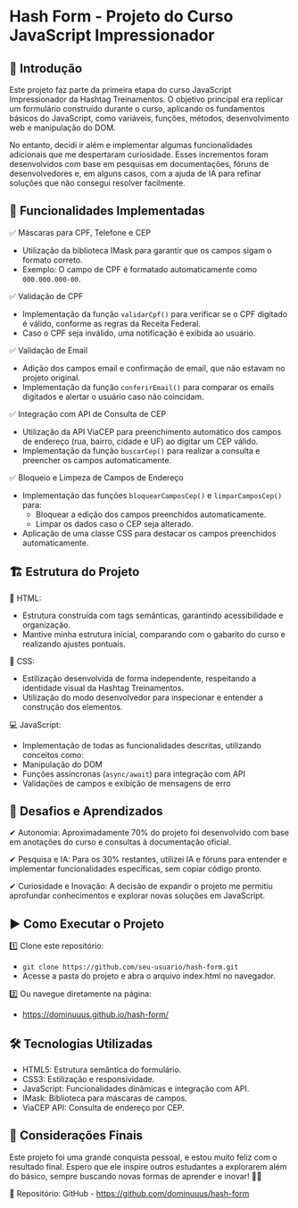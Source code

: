 # Hash Form - Projeto do Curso JavaScript Impressionador

## 📌 Introdução
Este projeto faz parte da primeira etapa do curso JavaScript Impressionador da Hashtag Treinamentos. O objetivo principal era replicar um formulário construído durante o curso, aplicando os fundamentos básicos do JavaScript, como variáveis, funções, métodos, desenvolvimento web e manipulação do DOM.

No entanto, decidi ir além e implementar algumas funcionalidades adicionais que me despertaram curiosidade. Esses incrementos foram desenvolvidos com base em pesquisas em documentações, fóruns de desenvolvedores e, em alguns casos, com a ajuda de IA para refinar soluções que não consegui resolver facilmente.

## 🚀 Funcionalidades Implementadas
✅ Máscaras para CPF, Telefone e CEP
- Utilização da biblioteca IMask para garantir que os campos sigam o formato correto.
- Exemplo: O campo de CPF é formatado automaticamente como `000.000.000-00`.
  
✅ Validação de CPF
- Implementação da função `validarCpf()` para verificar se o CPF digitado é válido, conforme as regras da Receita Federal.
- Caso o CPF seja inválido, uma notificação é exibida ao usuário.
  
✅ Validação de Email
- Adição dos campos email e confirmação de email, que não estavam no projeto original.
- Implementação da função `conferirEmail()` para comparar os emails digitados e alertar o usuário caso não coincidam.

✅ Integração com API de Consulta de CEP
- Utilização da API ViaCEP para preenchimento automático dos campos de endereço (rua, bairro, cidade e UF) ao digitar um CEP válido.
- Implementação da função `buscarCep()` para realizar a consulta e preencher os campos automaticamente.
  
✅ Bloqueio e Limpeza de Campos de Endereço
- Implementação das funções `bloquearCamposCep()` e `limparCamposCep()` para:
  - Bloquear a edição dos campos preenchidos automaticamente.
  - Limpar os dados caso o CEP seja alterado.
- Aplicação de uma classe CSS para destacar os campos preenchidos automaticamente.


## 🏗 Estrutura do Projeto
📌 HTML:
- Estrutura construída com tags semânticas, garantindo acessibilidade e organização.
- Mantive minha estrutura inicial, comparando com o gabarito do curso e realizando ajustes pontuais.
  
🎨 CSS:
- Estilização desenvolvida de forma independente, respeitando a identidade visual da Hashtag Treinamentos.
- Utilização do modo desenvolvedor para inspecionar e entender a construção dos elementos.
  
💻 JavaScript:
- Implementação de todas as funcionalidades descritas, utilizando conceitos como:
- Manipulação do DOM
- Funções assíncronas (`async/await`) para integração com API
- Validações de campos e exibição de mensagens de erro

## 🎯 Desafios e Aprendizados
✔ Autonomia: Aproximadamente 70% do projeto foi desenvolvido com base em anotações do curso e consultas à documentação oficial.

✔ Pesquisa e IA: Para os 30% restantes, utilizei IA e fóruns para entender e implementar funcionalidades específicas, sem copiar código pronto.

✔ Curiosidade e Inovação: A decisão de expandir o projeto me permitiu aprofundar conhecimentos e explorar novas soluções em JavaScript.

## ▶ Como Executar o Projeto
1️⃣ Clone este repositório:
- ```git clone https://github.com/seu-usuario/hash-form.git```
- Acesse a pasta do projeto e abra o arquivo index.html no navegador.

2️⃣ Ou navegue diretamente na página:
- https://dominuuus.github.io/hash-form/



## 🛠 Tecnologias Utilizadas
- HTML5: Estrutura semântica do formulário.
- CSS3: Estilização e responsividade.
- JavaScript: Funcionalidades dinâmicas e integração com API.
- IMask: Biblioteca para máscaras de campos.
- ViaCEP API: Consulta de endereço por CEP.

## 📢 Considerações Finais
Este projeto foi uma grande conquista pessoal, e estou muito feliz com o resultado final. Espero que ele inspire outros estudantes a explorarem além do básico, sempre buscando novas formas de aprender e inovar! 🚀💡

🔗 Repositório: GitHub - https://github.com/dominuuus/hash-form
